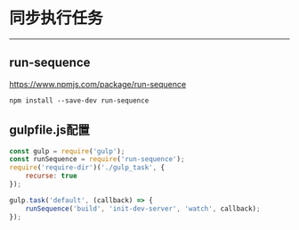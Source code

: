 # 同步执行任务
---

## run-sequence

https://www.npmjs.com/package/run-sequence

```
npm install --save-dev run-sequence
```

## gulpfile.js配置

```js
const gulp = require('gulp');
const runSequence = require('run-sequence');
require('require-dir')('./gulp_task', {
    recurse: true
});

gulp.task('default', (callback) => {
    runSequence('build', 'init-dev-server', 'watch', callback);
});
```



